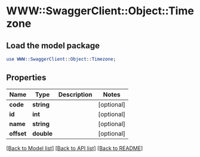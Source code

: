 # WWW::SwaggerClient::Object::Timezone

## Load the model package
```perl
use WWW::SwaggerClient::Object::Timezone;
```

## Properties
Name | Type | Description | Notes
------------ | ------------- | ------------- | -------------
**code** | **string** |  | [optional] 
**id** | **int** |  | [optional] 
**name** | **string** |  | [optional] 
**offset** | **double** |  | [optional] 

[[Back to Model list]](../README.md#documentation-for-models) [[Back to API list]](../README.md#documentation-for-api-endpoints) [[Back to README]](../README.md)


